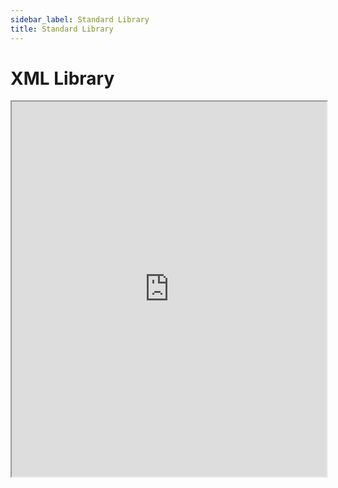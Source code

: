 ```yaml
---
sidebar_label: Standard Library
title: Standard Library
---
```


# XML Library

<iframe src="https://robotframework.org/embed/?code-gh-url=https://github.com/robotframework/live/tree/robocon_examples/Examples/ExampleXML" width="100%" height="600"></iframe>